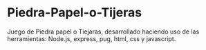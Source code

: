 # Piedra-Papel-o-Tijeras
Juego de Piedra papel o Tiejaras, desarrollado haciendo uso de las herramientas: Node.js, express, pug, html, css y javascript.
